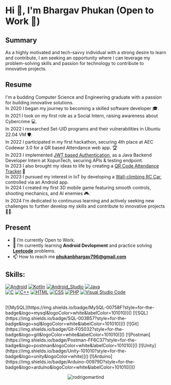 # Hi 👋, I'm Bhargav Phukan (Open to Work 💚)

## Summary
As a highly motivated and tech-savvy individual with a strong desire to learn and contribute, I am seeking an opportunity where I can leverage my problem-solving skills and passion for technology to contribute to innovative projects.

## Resume
I'm a budding Computer Science and Engineering graduate with a passion for building innovative solutions.</br>
In 2020 I began my journey to becoming a skilled software developer 🎓.</br>
In 2021 I took on my first role as a Social Intern, raising awareness about Cybercrime 💻.</br>
In 2022 I researched Set-UID programs and their vulnerabilities in Ubuntu 22.04 VM 🛡️.</br>
In 2022 I participated in my first hackathon, securing 4th place at AEC Codewar 3.0 for a QR based Attendance web app. 🏆</br>
In 2023 I implemented [JWT based Authentication](https://github.com/bHarGav796/JWT_Module.git), as a Java Backend Developer Intern at XopunTech, securing APIs & testing endpoint.</br>
In 2023 I also brought my ideas to life by creating a [QR Code Attendance Tracker](https://github.com/bHarGav796/AttendanceSystem-Working.git).📱</br>
In 2023 I pursued my interest in IoT by developing a [Wall-climbing RC Car](https://github.com/bHarGav796/WallClimbingRC_Project.git), controlled via an Android app.</br>
In 2024 I created my first 3D mobile game featuring smooth controls, shooting mechanics, and AI enemies 🎮.</br>
In 2024 I'm dedicated to continuous learning and actively seeking new challenges to further develop my skills and contribute to innovative projects 🌱💡.</br>

## Present
- 🔭 I’m currently Open to Work.
- 🌱 I’m currently learning **Android Devlopment** and practice solving [**Leetcode**](https://leetcode.com/u/bl-larGav/) problems.
- 📫 How to reach me **phukanbhargav796@gmail.com**

## Skills:
[![Android](https://img.shields.io/badge/Android-3DDC84?style=for-the-badge&logo=android&logoColor=white&labelColor=101010)]()
[![Kotlin](https://img.shields.io/badge/Kotlin-0095D5?style=for-the-badge&logo=kotlin&logoColor=white&labelColor=101010)]()
[![Android_Studio](https://img.shields.io/badge/Android_Studio-3DDC84?style=for-the-badge&logo=android-studio&logoColor=white&labelColor=101010)]()
[![Java](https://img.shields.io/badge/Java-007396?style=for-the-badge&logo=java&logoColor=white&labelColor=101010)]()
</br>
[![C](https://img.shields.io/badge/C-00599C?style=for-the-badge&logo=c&logoColor=white&labelColor=101010)]()
[![C++](https://img.shields.io/badge/C%2B%2B-F34B7F?style=for-the-badge&logo=c%2B%2B&logoColor=white&labelColor=101010)]()
[![HTML](https://img.shields.io/badge/HTML-E34F26?style=for-the-badge&logo=html5&logoColor=white&labelColor=101010)]()
[![CSS](https://img.shields.io/badge/CSS-1572B6?style=for-the-badge&logo=css3&logoColor=white&labelColor=101010)]()
[![PHP](https://img.shields.io/badge/PHP-777BB4?style=for-the-badge&logo=php&logoColor=white&labelColor=101010)]()
[![Visual Studio Code](https://img.shields.io/badge/Visual_Studio_Code-007ACC?style=for-the-badge&logo=Visual%20Studio%20Code&logoColor=white&labelColor=101010)]()

</br>
[![MySQL](https://img.shields.io/badge/MySQL-00758F?style=for-the-badge&logo=mysql&logoColor=white&labelColor=101010)]()
[![SQL](https://img.shields.io/badge/SQL-003B57?style=for-the-badge&logo=sql&logoColor=white&labelColor=101010)]()
[![Git](https://img.shields.io/badge/Git-F05032?style=for-the-badge&logo=git&logoColor=white&labelColor=101010)]()
[![Postman](https://img.shields.io/badge/Postman-FF6C37?style=for-the-badge&logo=postman&logoColor=white&labelColor=101010)]()
[![Unity](https://img.shields.io/badge/Unity-101010?style=for-the-badge&logo=unity&logoColor=white)]()
[![Arduino](https://img.shields.io/badge/Arduino-00979D?style=for-the-badge&logo=arduino&logoColor=white&labelColor=101010)]()

</br>
<p align="center"><img src="https://komarev.com/ghpvc/?username=bHarGav796" alt="rodrigomartind" /></p>
